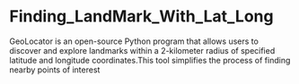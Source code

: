 # Finding_LandMark_With_Lat_Long
GeoLocator is an open-source Python program that allows users to discover and explore landmarks within a 2-kilometer radius of specified latitude and longitude coordinates.This tool simplifies the process of finding nearby points of interest

